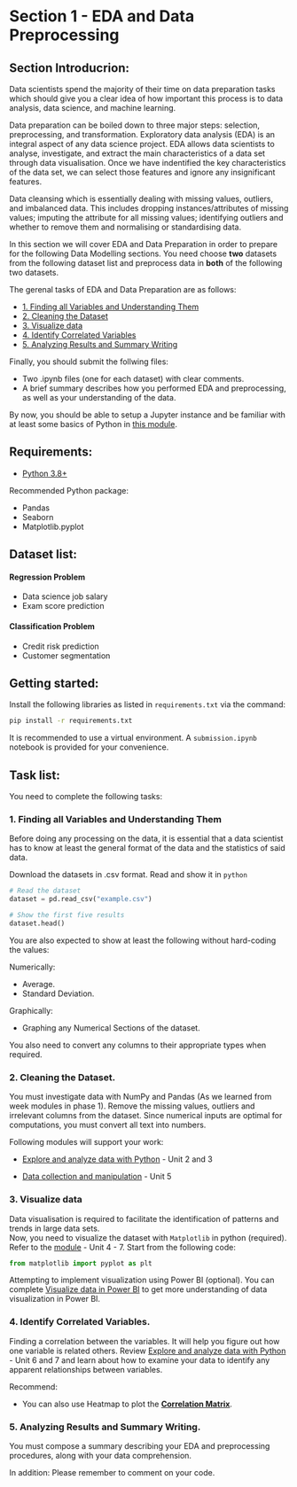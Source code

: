 # Section 1 - EDA and Data Preprocessing

## Section Introducrion:

Data scientists spend the majority of their time on data preparation tasks which should give you a clear idea of how important this process is to data analysis, data science, and machine learning.

Data preparation can be boiled down to three major steps: selection, preprocessing, and transformation.  Exploratory data analysis (EDA) is an integral aspect of any data science project.  EDA allows data scientists to analyse, investigate, and extract the main characteristics of a data set through data visualisation.  Once we have indentified the key characteristics of the data set, we can select those features and ignore any insignificant features.

Data cleansing which is essentially dealing with missing values, outliers, and imbalanced data.  This includes dropping instances/attributes of missing values; imputing the attribute for all missing values; identifying outliers and whether to remove them and normalising or standardising data. 


In this section we will cover EDA and Data Preparation in order to prepare for the following Data Modelling sections. You need choose **two** datasets from the following dataset list and preprocess data in **both** of the following two datasets.

The gerenal tasks of EDA and Data Preparation are as follows:

  - [1. Finding all Variables and Understanding Them](#1-Finding-all-Variables-and-Understanding-Them)
  - [2. Cleaning the Dataset](#2-Cleaning-the-Dataset)
  - [3. Visualize data](#3-Visualize-data )
  - [4. Identify Correlated Variables](#4-Identify-Correlated-Variables)
  - [5. Analyzing Results and Summary Writing](#5-Analyzing-Results-and-Summary-Writing)

Finally, you should submit the follwing files:
* Two .ipynb files (one for each dataset) with clear comments.
* A brief summary describes how you performed EDA and preprocessing, as well as your understanding of the data.

By now, you should be able to setup a Jupyter instance and be familiar with at least some basics of Python in [this module](https://docs.microsoft.com/en-us/learn/paths/beginner-python/).

## Requirements:
* [Python 3.8+](https://www.python.org/)

Recommended Python package:
* Pandas
* Seaborn
* Matplotlib.pyplot


## Dataset list:

#### Regression Problem 
* Data science job salary
* Exam score prediction

#### Classification Problem
* Credit risk prediction
* Customer segmentation
## Getting started:
Install the following libraries as listed in `requirements.txt` via the command:

```bash
pip install -r requirements.txt
```

It is recommended to use a virtual environment. A `submission.ipynb` notebook is provided for your convenience.

## Task list:

You need to complete the following tasks:

### 1. Finding all Variables and Understanding Them 
Before doing any processing on the data, it is essential that a data scientist has to know at least the general format of the data and the statistics of said data.

Download the datasets in .csv format.
Read and show it in ```python```

```python
# Read the dataset
dataset = pd.read_csv("example.csv")

# Show the first five results
dataset.head() 
```

You are also expected to show at least the following without hard-coding the values:

Numerically:
* Average.
* Standard Deviation.

Graphically:
* Graphing any Numerical Sections of the dataset.

You also need to convert any columns to their appropriate types when required.


### 2. Cleaning the Dataset.
You must investigate data with NumPy and Pandas (As we learned from week modules in phase 1).
Remove the missing values, outliers and irrelevant columns from the dataset.
Since numerical inputs are optimal for computations, you must convert all text into numbers.

Following modules will support your work:

* [Explore and analyze data with Python](https://learn.microsoft.com/en-nz/training/modules/explore-analyze-data-with-python/?ns-enrollment-type=Collection&ns-enrollment-id=n2kyanp2128q50) - Unit 2 and 3

* [Data collection and manipulation](https://learn.microsoft.com/en-nz/training/modules/collect-manipulate-data-python-nasa/?ns-enrollment-type=Collection&ns-enrollment-id=n2kyanp2128q50) - Unit 5




### 3. Visualize data 

Data visualisation is required to facilitate the identification of patterns and trends in large data sets.  
Now, you need to visualize the dataset with ```Matplotlib``` in python (required). Refer to the [module](https://learn.microsoft.com/en-nz/training/modules/explore-analyze-data-with-python/?ns-enrollment-type=Collection&ns-enrollment-id=n2kyanp2128q50) - Unit 4 - 7. 
Start from the following code:

```python
from matplotlib import pyplot as plt
```


Attempting to implement visualization using Power BI (optional). You can complete [Visualize data in Power BI](https://learn.microsoft.com/en-us/training/paths/visualize-data-power-bi/) to get more understanding of data visualization in Power BI. 


### 4. Identify Correlated Variables.
Finding a correlation between the variables. It will help you figure out how one variable is related others.
Review [Explore and analyze data with Python](https://learn.microsoft.com/en-nz/training/modules/explore-analyze-data-with-python/) - Unit 6 and 7 and learn about how to examine your data to identify any apparent relationships between variables.


Recommend:
* You can also use Heatmap to plot the [**Correlation Matrix**](https://towardsdatascience.com/seaborn-heatmap-for-visualising-data-correlations-66cbef09c1fe). 



### 5. Analyzing Results and Summary Writing.
You must compose a summary describing your EDA and preprocessing procedures, along with your data comprehension.



In addition: Please remember to comment on your code.

